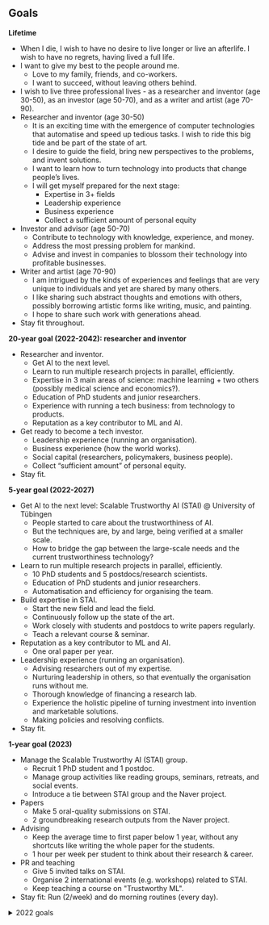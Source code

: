 ## Goals

**Lifetime**

- When I die, I wish to have no desire to live longer or live an afterlife. I wish to have no regrets, having lived a full life.
- I want to give my best to the people around me.
    - Love to my family, friends, and co-workers.
    - I want to succeed, without leaving others behind.
- I wish to live three professional lives - as a researcher and inventor (age 30-50), as an investor (age 50-70), and as a writer and artist (age 70-90).
- Researcher and inventor (age 30-50)
    - It is an exciting time with the emergence of computer technologies that automatise and speed up tedious tasks. I wish to ride this big tide and be part of the state of art.
    - I desire to guide the field, bring new perspectives to the problems, and invent solutions.
    - I want to learn how to turn technology into products that change people’s lives.
    - I will get myself prepared for the next stage:
        - Expertise in 3+ fields
        - Leadership experience
        - Business experience
        - Collect a sufficient amount of personal equity
- Investor and advisor (age 50-70)
    - Contribute to technology with knowledge, experience, and money.
    - Address the most pressing problem for mankind.
    - Advise and invest in companies to blossom their technology into profitable businesses.
- Writer and artist (age 70-90)
    - I am intrigued by the kinds of experiences and feelings that are very unique to individuals and yet are shared by many others.
    - I like sharing such abstract thoughts and emotions with others, possibly borrowing artistic forms like writing, music, and painting.
    - I hope to share such work with generations ahead.
- Stay fit throughout.

**20-year goal (2022-2042): researcher and inventor**

- Researcher and inventor.
    - Get AI to the next level.
    - Learn to run multiple research projects in parallel, efficiently.
    - Expertise in 3 main areas of science: machine learning + two others (possibly medical science and economics?).
    - Education of PhD students and junior researchers.
    - Experience with running a tech business: from technology to products.
    - Reputation as a key contributor to ML and AI.
- Get ready to become a tech investor.
    - Leadership experience (running an organisation).
    - Business experience (how the world works).
    - Social capital (researchers, policymakers, business people).
    - Collect “sufficient amount” of personal equity.
- Stay fit.

**5-year goal (2022-2027)**

- Get AI to the next level: Scalable Trustworthy AI (STAI) @ University of Tübingen
    - People started to care about the trustworthiness of AI.
    - But the techniques are, by and large, being verified at a smaller scale.
    - How to bridge the gap between the large-scale needs and the current trustworthiness technology?
- Learn to run multiple research projects in parallel, efficiently.
    - 10 PhD students and 5 postdocs/research scientists.
    - Education of PhD students and junior researchers.
    - Automatisation and efficiency for organising the team.
- Build expertise in STAI.
    - Start the new field and lead the field.
    - Continuously follow up the state of the art.
    - Work closely with students and postdocs to write papers regularly.
    - Teach a relevant course & seminar.
- Reputation as a key contributor to ML and AI.
    - One oral paper per year.
- Leadership experience (running an organisation).
    - Advising researchers out of my expertise.
    - Nurturing leadership in others, so that eventually the organisation runs without me.
    - Thorough knowledge of financing a research lab.
    - Experience the holistic pipeline of turning investment into invention and marketable solutions.
    - Making policies and resolving conflicts.
- Stay fit.

**1-year goal (2023)**

- Manage the Scalable Trustworthy AI (STAI) group.
    - Recruit 1 PhD student and 1 postdoc.
    - Manage group activities like reading groups, seminars, retreats, and social events.
    - Introduce a tie between STAI group and the Naver project.
- Papers
    - Make 5 oral-quality submissions on STAI.
    - 2 groundbreaking research outputs from the Naver project.
- Advising
    - Keep the average time to first paper below 1 year, without any shortcuts like writing the whole paper for the students.
    - 1 hour per week per student to think about their research & career.
- PR and teaching
    - Give 5 invited talks on STAI.
    - Organise 2 international events (e.g. workshops) related to STAI.
    - Keep teaching a course on "Trustworthy ML".
- Stay fit: Run (2/week) and do morning routines (every day).

<details>
  <summary>2022 goals</summary>
  
- Build a lab on Scalable Trustworthy AI (STAI).
    - Recruit 2 PhD students and 1 postdoc (research scientist).
        - 3 PhD students. Found a research scientist collaborator for the Naver project.
    - Build automatisation tools and systems for the research lab.
        - Notion page, web page, Slack, ...
    - Secure funding for the large-scale trustworthy AI from Naver.
        - Funding secured for the Naver project.
- Papers
    - Make 3 key submissions on STAI with existing collaborators.
        - There was only one key submission.
    - One oral paper at a top-tier conference.
        - No oral paper. There's not so much one could do about this. What's important is to publish papers that are above my own research criteria.
- Expertise on STAI
    - Do not let the reading list queue beyond 20 items.
        - It went far beyond 20 items. Not a good measure though.
    - Teach a course on "Trustworthy ML".
        - Yes: https://scalabletrustworthyai.github.io/courses/tml_winter_2223/.
- Advising
    - 2 hours per week to talk to each student.
        - 1 hour is often sufficient for individual meetings. This is also fulfilled through group meetings and lunch. Setting a quantitative goal is perhaps not a good idea.
    - 1 hour per week per student to think about their research & career.
        - Often fulfilled through reading recent papers on their topics. I feel the need to spend more time on this.
    - Get the students and postdoc ready to write a paper towards ICCV 2023, ICML 2023, or the likes.
        - This is hard. I'm studying the best way to speed up the time-to-first-paper as well as the actual acquisition of research skills that are going to be helpful for efficient research beyond the first paper.
- Stay fit: Tennis (1 hour x 2 / week), Run (5 km in 30 min x 2 / week), Yoga (30 minutes x 2 / week).
    - I like tennis, but the courts are often only available in Summer in Germany. Running is always good. I don't enjoy Yoga. 
    - I'm staying fit.
    
</details>
